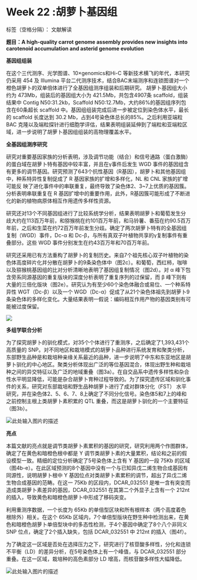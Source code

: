 # Week 22 :胡萝卜基因组

标签（空格分隔）： 文献解读


**题目：A high-quality carrot genome assembly provides
new insights into carotenoid accumulation and asterid
genome evolution**

**基因组组装**

在这个三代测序、光学图谱、10×genomics和Hi-C 等新技术横飞的年代，本研究仍采用 454 及 Illumina 平台二代测序技术，结合BAC末端测序和连锁图谱对一个橙色胡萝卜的双单倍体进行了全基因组测序组装和后期研究。
胡萝卜基因组大小约为 473Mb，组装后的基因组大小为 421.5Mb，共包含4907条 scaffold，组装结果中 Contig N50:31.2kb，Scaffold N50:12.7Mb，大约86%的基因组序列包含在60条超长 scaffold 中。基因组组装完成后进一步被定位到染色体水平，最长的 scaffold 长度达到 30.2 Mb，占到4号染色体总长的85%。之后利用亚端粒 BAC 克隆以及端粒探针进行细胞学评估，结果表明组装延伸到了端粒和亚端粒区域，进一步说明了胡萝卜基因组组装的高物理覆盖水平。

**全基因组测序研究**

研究对重要基因家族的分析表明，涉及调节功能（结合）和信号通路（蛋白激酶）的蛋白域在胡萝卜特有基因中较丰富，并且在γ事件后发生 WGD 事件的基因组含有更多的调节基因。研究预测了643个抗性基因（R基因），胡萝卜和其他基因组中，种系特异性复制促成了 R 基因家族的扩增和多样化，NL 和 CNL 家族的扩增可能反 映了进化事件中的串联重复，最终导致了染色体2、3~7上优质的基因簇。分析表明串联重复在 R 基因扩增中的重要作用，此外，R基因簇可能形成了不断进化的新的植物病原体相互作用遗传多样性资源。

研究还对13个不同基因组进行了比较系统学分析，结果表明胡萝卜和葡萄发生分歧大约在113百万年前，和猕猴桃在约101百万年前，和马铃薯、番茄在约90.5百万年前，之后和生菜在约72百万年前发生分歧。确定了两次胡萝卜特有的全基因组复制（WGD）事件，Dc-α 和 Dc-β，与所有真双子叶植物共享的γ复制事件有重叠部分。这些 WGD 事件分别发生在约43百万年和70百万年前。

研究还采用已有方法重构了胡萝卜的复制历史。来自7个祖先核心双子叶植物的染色体高度碎片化并分散在胡萝卜的9条染色体中（图2c）。和葡萄，西红柿，咖啡以及猕猴桃基因组的比对分析清晰地表明了基因组复制情况（图2d）。对 α 峰下包含旁系同源基因的重复版块的深度分析表明了重复序列的过保留，而 β 峰下则有大量的三倍化版块（图2e）。研究认为有至少60个染色体融合或易位、一个种系特异性 WGT（Dc-β）以及一个 WGD（Dc-α）促成了从21个染色体祖先到胡萝卜9条染色体的多样化变化。大量结果表明一假说：编码相互作用产物的基因类别有可能被过度保留。


![][1]


**多组学联合分析**

为了探究胡萝卜的驯化模式，对35个个体进行了重测序，之后确定了1,393,431个高质量的 SNP。对不同地区和栽培模式的胡萝卜品种进行系统发育和聚类分析，东部野生品种是和栽培种亲缘关系最近的品种，进一步说明了中东和东亚地区是胡萝卜驯化的中心地区。聚类分析体现出广泛的等位基因混合，体现出野生种和栽培种之间的异交特征以及广泛的地域重叠（图3a）。在自交品系中遗传多样性和杂合性水平明显降低，可能是杂合胡萝卜育种过程导致的。为了探究遗传区域和驯化事件的关系，研究对东部栽培和野生品种胡萝卜进行了成对群体分化（FST） 水平研究，并在染色体2、5、6、7、8上确定了不同分化信号。染色体5和7上的峰和之前控制主根上类胡萝卜素积累的 QTL 重叠，而这是胡萝卜驯化的一个主要特征（图3b）。

![此处输入图片的描述][2]


**亮点**


本篇文献的亮点就是调节类胡萝卜素累积的基因的研究，研究利用两个作图群体，确定了在黄色和暗橙色根中都是 Y 调节类胡萝卜素的大量累积，结论和之前的假设模型一致。精细的定位分析确定了5号染色体上含有 Y 基因的一段 75Kb 的区域（图4b-e）。在此区域预测的8个基因中没有一个与已知异戊二烯生物合成基因有同源性，说明胡萝卜根中 Y 基因位点对类胡萝卜素累积的调节，超出了异戊二烯生物合成基因的范畴。在这一 75Kb 的区段内，DCAR_032551 是唯一含有突变而造成类胡萝卜素差异的基因，DCAR_032551 在其第二个外显子上含有一个 212nt 的插入，导致黄色和暗橙色胡萝卜中形成了移码突变。

利用重测序数据，一个长度为 65Kb 的单倍型区块和所有根样本（两个高度着色根除外）相关。在这个 65Kb 区域内，7个单倍型版块在野生种中检测出来，在黄色和暗橙色胡萝卜单倍型块中的多态性检测，于4个基因中确定了8个八个非同义 SNP 位点，确定了2个插入缺失，包括 DCAR_032551 中 212nt 的插入（图4f）。

为了确定这一区域是否处在选择压力之下，研究进行了核苷酸多样性，分化和连锁不平衡（LD）的差异分析，在5号染色体上有一个峰值，与 DCAR_032551 部分重叠。在这一区域，栽培种的高色素部分 LD 增高，而核苷酸多样性大幅降低。

![此处输入图片的描述][3]


  [1]: http://www.novogene.com/views/default/market/Genes/images/hlb_t3.jpg
  [2]: http://www.novogene.com/views/default/market/Genes/images/hlb_t4.jpg
  [3]: http://www.novogene.com/views/default/market/Genes/images/hlb_t5.jpg